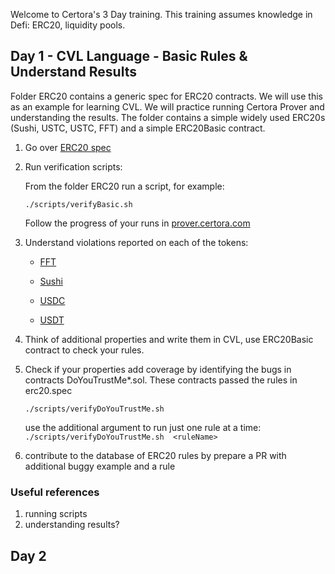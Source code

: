 
Welcome to Certora's 3 Day training. 
This training assumes knowledge in Defi: ERC20, liquidity pools.


## Day 1 -  CVL Language - Basic Rules & Understand Results

Folder ERC20 contains a generic spec for ERC20 contracts. We will use this as an example for learning CVL. We will practice running Certora Prover and understanding the results.
The folder contains a simple widely used ERC20s (Sushi, USTC, USTC, FFT) and a simple ERC20Basic contract.   

1. Go over [ERC20 spec](3DayWorkshop/ERC20/erc20.spec)
2. Run verification scripts:

    From the folder ERC20 run a script, for example:
     
     ```./scripts/verifyBasic.sh```

    
    Follow the progress of your runs in 
    [prover.certora.com](http://prover.certora.com)

3. Understand violations reported on each of the tokens:
    
    - [FFT](https://prover.certora.com/output/40726/6c78ba4a58155fd9e8fb/?anonymousKey=445e218753330d700a23d381da82002254806636)

    - [Sushi](https://prover.certora.com/output/40726/0d2cda1e5ef41c90a90d/?anonymousKey=653de68a9dd1b52acb5316d8dec51d22b575c459)

    - [USDC](https://prover.certora.com/output/40726/29ed39e35e3eb8eef2fa/?anonymousKey=605721d9efdd52fb5ebf31cb9510fc6cd2572dce)

    - [USDT](https://prover.certora.com/output/40726/19c58a5a2415580cdd26/?anonymousKey=6d284b31df55abded274d0cee387b7d84b191930)

4. Think of additional properties and write them in CVL, use ERC20Basic contract to check your rules. 
5. Check if your properties add coverage by identifying the bugs in contracts DoYouTrustMe*.sol. These contracts passed the rules in erc20.spec 

    ```./scripts/verifyDoYouTrustMe.sh```
    
    use the additional argument to run just one rule at a time:
    ```./scripts/verifyDoYouTrustMe.sh  <ruleName>```
    
7. contribute to the database of ERC20 rules by prepare a PR with additional buggy example and a rule

### Useful references
1. running scripts 
2. understanding results?  

## Day 2
